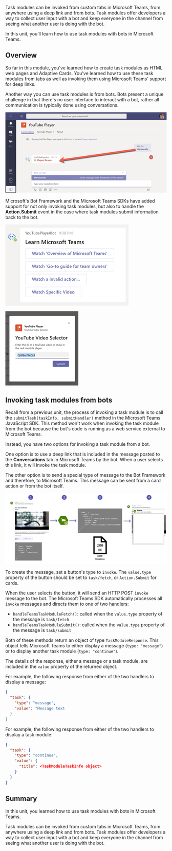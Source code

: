 Task modules can be invoked from custom tabs in Microsoft Teams, from anywhere using a deep link and from bots. Task modules offer developers a way to collect user input with a bot and keep everyone in the channel from seeing what another user is doing with the bot.

In this unit, you’ll learn how to use task modules with bots in Microsoft Teams.

## Overview

So far in this module, you've learned how to create task modules as HTML web pages and Adaptive Cards. You've learned how to use these task modules from tabs as well as invoking them using Microsoft Teams' support for deep links.

Another way you can use task modules is from bots. Bots present a unique challenge in that there's no user interface to interact with a bot, rather all communication is typically done using conversations.

![Screenshot of the MentionMe bot action](../media/07-test-bot-04.png)

Microsoft's Bot Framework and the Microsoft Teams SDKs have added support for not only invoking task modules, but also to handle the **Action.Submit** event in the case where task modules submit information back to the bot.

![Screenshot of the Specific Video button in the Hero card](../media/07-adaptive-card-01.png)

![Screenshot of the player task module with the specified video](../media/07-adaptive-card-02.png)

## Invoking task modules from bots

Recall from a previous unit, the process of invoking a task module is to call the `submitTask(taskInfo, submitHandler)` method in the Microsoft Teams JavaScript SDK. This method won't work when invoking the task module from the bot because the bot's code is running as a web service external to Microsoft Teams.

Instead, you have two options for invoking a task module from a bot.

One option is to use a deep link that is included in the message posted to the **Conversations** tab in Microsoft Teams by the bot. When a user selects this link, it will invoke the task module.

The other option is to send a special type of message to the Bot Framework and therefore, to Microsoft Teams. This message can be sent from a card action or from the bot itself.

![Screenshot of the process of invoking a task module from a bot](../media/06-task-module-01.png)

To create the message, set a button's type to `invoke`. The `value.type` property of the button should be set to `task/fetch`, or `Action.Submit` for cards.

When the user selects the button, it will send an HTTP POST `invoke` message to the bot. The Microsoft Teams SDK automatically processes all `invoke` messages and directs them to one of two handlers:

- `handleTeamsTaskModuleFetch()`: called when the `value.type` property of the message is `task/fetch`
- `handleTeamsTaskModuleSubmit()`: called when the `value.type` property of the message is `task/submit`

Both of these methods return an object of type `TaskModuleResponse`. This object tells Microsoft Teams to either display a message (`type: "message"`) or to display another task module (`type: "continue"`).

The details of the response, either a message or a task module, are included in the `value` property of the returned object.

For example, the following response from either of the two handlers to display a message:

```json
{
  "task": {
    "type": "message",
    "value": "Message text
  }
}
```

For example, the following response from either of the two handlers to display a task module:

```json
{
  "task": {
    "type": "continue",
    "value": {
      "title": <TaskModuleTaskInfo object>
    }
  }
}
```

## Summary

In this unit, you learned how to use task modules with bots in Microsoft Teams.

Task modules can be invoked from custom tabs in Microsoft Teams, from anywhere using a deep link and from bots. Task modules offer developers a way to collect user input with a bot and keep everyone in the channel from seeing what another user is doing with the bot.
